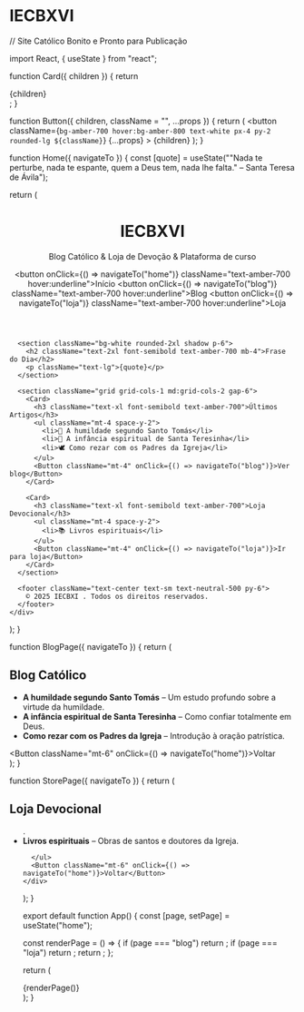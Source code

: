 # IECBXVI
// Site Católico Bonito e Pronto para Publicação


import React, { useState } from "react";


function Card({ children }) {
  return <div className="bg-white rounded-2xl shadow p-6">{children}</div>;
}

function Button({ children, className = "", ...props }) {
  return (
    <button
      className={`bg-amber-700 hover:bg-amber-800 text-white px-4 py-2 rounded-lg ${className}`}
      {...props}
    >
      {children}
    </button>
  );
}

function Home({ navigateTo }) {
  const [quote] = useState("\"Nada te perturbe, nada te espante, quem a Deus tem, nada lhe falta.\" – Santa Teresa de Ávila");

  return (
    <div className="min-h-screen bg-neutral-100 text-neutral-900 p-4 space-y-6">
      <header className="text-center py-6">
        <h1 className="text-4xl font-bold text-amber-800">IECBXVI</h1>
        <p className="text-lg italic mt-2">Blog Católico & Loja de Devoção & Plataforma de curso</p>
        <nav className="mt-4 space-x-4">
          <button onClick={() => navigateTo("home")} className="text-amber-700 hover:underline">Início</button>
          <button onClick={() => navigateTo("blog")} className="text-amber-700 hover:underline">Blog</button>
          <button onClick={() => navigateTo("loja")} className="text-amber-700 hover:underline">Loja</button>
        </nav>
      </header>

      <section className="bg-white rounded-2xl shadow p-6">
        <h2 className="text-2xl font-semibold text-amber-700 mb-4">Frase do Dia</h2>
        <p className="text-lg">{quote}</p>
      </section>

      <section className="grid grid-cols-1 md:grid-cols-2 gap-6">
        <Card>
          <h3 className="text-xl font-semibold text-amber-700">Últimos Artigos</h3>
          <ul className="mt-4 space-y-2">
            <li>📖 A humildade segundo Santo Tomás</li>
            <li>🌹 A infância espiritual de Santa Teresinha</li>
            <li>🕊️ Como rezar com os Padres da Igreja</li>
          </ul>
          <Button className="mt-4" onClick={() => navigateTo("blog")}>Ver blog</Button>
        </Card>

        <Card>
          <h3 className="text-xl font-semibold text-amber-700">Loja Devocional</h3>
          <ul className="mt-4 space-y-2">
            <li>📚 Livros espirituais</li>
          </ul>
          <Button className="mt-4" onClick={() => navigateTo("loja")}>Ir para loja</Button>
        </Card>
      </section>

      <footer className="text-center text-sm text-neutral-500 py-6">
        © 2025 IECBXI . Todos os direitos reservados.
      </footer>
    </div>
  );
}

function BlogPage({ navigateTo }) {
  return (
    <div className="p-6">
      <h2 className="text-3xl font-bold text-amber-800 mb-4">Blog Católico</h2>
      <ul className="space-y-4">
        <li><strong>A humildade segundo Santo Tomás</strong> – Um estudo profundo sobre a virtude da humildade.</li>
        <li><strong>A infância espiritual de Santa Teresinha</strong> – Como confiar totalmente em Deus.</li>
        <li><strong>Como rezar com os Padres da Igreja</strong> – Introdução à oração patrística.</li>
      </ul>
      <Button className="mt-6" onClick={() => navigateTo("home")}>Voltar</Button>
    </div>
  );
}

function StorePage({ navigateTo }) {
  return (
    <div className="p-6">
      <h2 className="text-3xl font-bold text-amber-800 mb-4">Loja Devocional</h2>
      <ul className="space-y-4">
       .
        <li><strong>Livros espirituais</strong> – Obras de santos e doutores da Igreja.</li>
        
      </ul>
      <Button className="mt-6" onClick={() => navigateTo("home")}>Voltar</Button>
    </div>
  );
}

export default function App() {
  const [page, setPage] = useState("home");

  const renderPage = () => {
    if (page === "blog") return <BlogPage navigateTo={setPage} />;
    if (page === "loja") return <StorePage navigateTo={setPage} />;
    return <Home navigateTo={setPage} />;
  };

  return (
    <div>
      {renderPage()}
    </div>
  );
}
